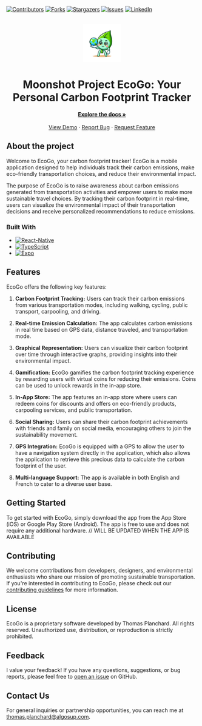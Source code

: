 <a name="readme-top"></a>

[![Contributors][contributors-shield]][contributors-url]
[![Forks][forks-shield]][forks-url]
[![Stargazers][stars-shield]][stars-url]
[![Issues][issues-shield]][issues-url]
[![LinkedIn][linkedin-shield]][linkedin-url]

<!-- PROJECT LOGO -->
<br />
<div align="center">
  <a href="https://github.com/othneildrew/Best-README-Template">
    <img src="EcoGo/assets/icon.png" alt="Logo" width="100" height="100">
  </a>

  <h1 align="center">Moonshot Project EcoGo: Your Personal Carbon Footprint Tracker</h1>

  <p align="center">
    <a href="https://github.com/thomas-planchard/moonshotProject/tree/main/Docs"><strong>Explore the docs »</strong></a>
    <br />
    <br />
    <a href="">View Demo</a>
    ·
    <a href="https://github.com/thomas-planchard/moonshotProject/issues">Report Bug</a>
    ·
    <a href="https://github.com/thomas-planchard/moonshotProject/issues">Request Feature</a>
  </p>
</div>


## About the project 

Welcome to EcoGo, your carbon footprint tracker! EcoGo is a mobile application designed to help individuals track their carbon emissions, make eco-friendly transportation choices, and reduce their environmental impact.

The purpose of EcoGo is to raise awareness about carbon emissions generated from transportation activities and empower users to make more sustainable travel choices. By tracking their carbon footprint in real-time, users can visualize the environmental impact of their transportation decisions and receive personalized recommendations to reduce emissions.

### Built With

* [![React-Native][React.js]][React-url]
* [![TypeScript][TypeScript.js]][TypeScript-url]
* [![Expo][Expo.js]][Expo-url]


## Features

EcoGo offers the following key features:

1. **Carbon Footprint Tracking:** Users can track their carbon emissions from various transportation modes, including walking, cycling, public transport, carpooling, and driving.
   
2. **Real-time Emission Calculation:** The app calculates carbon emissions in real time based on GPS data, distance traveled, and transportation mode.

3. **Graphical Representation:** Users can visualize their carbon footprint over time through interactive graphs, providing insights into their environmental impact.

4. **Gamification:** EcoGo gamifies the carbon footprint tracking experience by rewarding users with virtual coins for reducing their emissions. Coins can be used to unlock rewards in the in-app store.

5. **In-App Store:** The app features an in-app store where users can redeem coins for discounts and offers on eco-friendly products, carpooling services, and public transportation.

6. **Social Sharing:** Users can share their carbon footprint achievements with friends and family on social media, encouraging others to join the sustainability movement.

7. **GPS Integration:** EcoGo is equipped with a GPS to allow the user to have a navigation system directly in the application, which also allows the application to retrieve this precious data to calculate the carbon footprint of the user.

8. **Multi-language Support:** The app is available in both English and French to cater to a diverse user base.

## Getting Started

To get started with EcoGo, simply download the app from the App Store (iOS) or Google Play Store (Android). The app is free to use and does not require any additional hardware.
// WILL BE UPDATED WHEN THE APP IS AVAILABLE

## Contributing

We welcome contributions from developers, designers, and environmental enthusiasts who share our mission of promoting sustainable transportation. If you're interested in contributing to EcoGo, please check out our [contributing guidelines](CONTRIBUTING.md) for more information.

## License

EcoGo is a proprietary software developed by Thomas Planchard. All rights reserved. Unauthorized use, distribution, or reproduction is strictly prohibited.

## Feedback

I value your feedback! If you have any questions, suggestions, or bug reports, please feel free to [open an issue](https://github.com/yourusername/ecogo/issues) on GitHub.

## Contact Us

For general inquiries or partnership opportunities, you can reach me at thomas.planchard@algosup.com.



<!-- MARKDOWN LINKS & IMAGES -->
<!-- https://www.markdownguide.org/basic-syntax/#reference-style-links -->
[contributors-shield]: https://img.shields.io/github/contributors/thomas-planchard/moonshotProject.svg?style=for-the-badge
[contributors-url]: https://github.com/thomas-planchard/moonshotProject/graphs/contributors
[forks-shield]: https://img.shields.io/github/forks/thomas-planchard/moonshotProject.svg?style=for-the-badge
[forks-url]: https://github.com/thomas-planchard/moonshotProject/network/members
[stars-shield]: https://img.shields.io/github/stars/thomas-planchard/moonshotProject.svg?style=for-the-badge
[stars-url]: https://github.com/thomas-planchard/moonshotProject/stargazers
[issues-shield]: https://img.shields.io/github/issues/thomas-planchard/moonshotProject.svg?style=for-the-badge
[issues-url]: https://github.com/thomas-planchard/moonshotProject/issues
[linkedin-shield]: https://img.shields.io/badge/-LinkedIn-black.svg?style=for-the-badge&logo=linkedin&colorB=555
[linkedin-url]: https://linkedin.com/in/thomas-planchard
[React.js]: https://img.shields.io/badge/React-Native?style=for-the-badge&logo=react&logoColor=61DAFB&color=%23000000
[React-url]: https://reactjs.org/
[TypeScript.js]: https://img.shields.io/badge/typescript-20232A?style=for-the-badge&logo=typescript&logoColor=61DAFB&color=%23000000
[TypeScript-url]: https://www.typescriptlang.org/
[Expo.js]: https://img.shields.io/badge/Expo-63738?style=for-the-badge&logo=expo&color=black
[Expo-url]: https://expo.dev/
